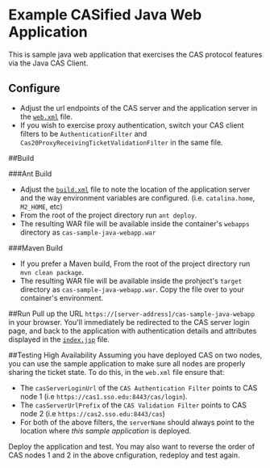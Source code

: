 # Example CASified Java Web Application

This is sample java web application that exercises the CAS protocol features via the Java CAS Client.

Configure
---------

- Adjust the url endpoints of the CAS server and the application server in the [`web.xml`](https://github.com/UniconLabs/cas-sample-java-webapp/blob/master/src/main/webapp/WEB-INF/web.xml) file.
- If you wish to exercise proxy authentication, switch your CAS client filters to be `AuthenticationFilter` and `Cas20ProxyReceivingTicketValidationFilter` in the same file.

##Build

###Ant Build

- Adjust the [`build.xml`](https://github.com/Unicon/iam-labs/blob/master/cas-sample-java-webapp/build.xml) file to note the location of the application server and the way environment variables are configured. (i.e. `catalina.home`, `M2_HOME`, etc)
- From the root of the project directory run `ant deploy`. 
- The resulting WAR file will be available inside the container's `webapps` directory as `cas-sample-java-webapp.war`

###Maven Build

- If you prefer a Maven build, From the root of the project directory run `mvn clean package`. 
- The resulting WAR file will be available inside the prohject's `target` directory as `cas-sample-java-webapp.war`. Copy the file over to your container's environment. 

##Run
Pull up the URL `https://[server-address]/cas-sample-java-webapp` in your browser. 
You'll immediately be redirected to the CAS server login page, and back to the application with authentication 
details and attributes displayed in the [`index.jsp`](https://github.com/Unicon/iam-labs/blob/master/cas-sample-java-webapp/src/main/webapp/index.jsp) file.

##Testing High Availability
Assuming you have deployed CAS on two nodes, you can use the sample application to make sure all nodes are properly
sharing the ticket state. To do this, in the `web.xml` file ensure that:

- The `casServerLoginUrl` of the `CAS Authentication Filter` points to CAS node 1 (i.e `https://cas1.sso.edu:8443/cas/login`).
- The `casServerUrlPrefix` of the `CAS Validation Filter` points to CAS node 2 (i.e `https://cas2.sso.edu:8443/cas`)
- For both of the above filters, the `serverName` should always point to the location where *this sample application* is deployed.


Deploy the application and test. You may also want to reverse the order of CAS nodes 1 and 2 in the above cnfiguration, redeploy and test again.




